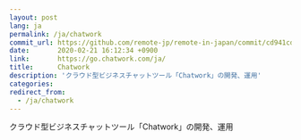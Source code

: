```yaml
---
layout: post
lang: ja
permalink: /ja/chatwork
commit_url: https://github.com/remote-jp/remote-in-japan/commit/cd941cda19893e105e655e37410ce88d64107212
date:       2020-02-21 16:12:34 +0900
link:       https://go.chatwork.com/ja/
title:      Chatwork
description: 'クラウド型ビジネスチャットツール「Chatwork」の開発、運用'
categories: 
redirect_from:
  - /ja/chatwork
---
```


<p>クラウド型ビジネスチャットツール「Chatwork」の開発、運用</p>
